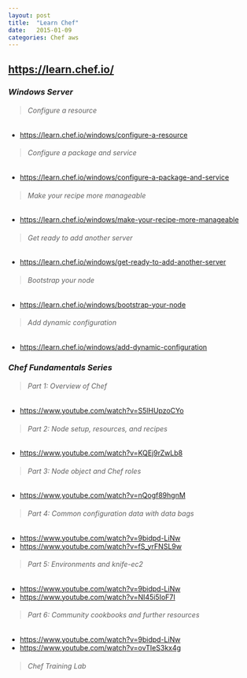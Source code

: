 ```yaml
---
layout: post
title:  "Learn Chef"
date:   2015-01-09
categories: Chef aws
---
```


##  https://learn.chef.io/

### _Windows Server_

> ###### Configure a resource
 - https://learn.chef.io/windows/configure-a-resource

> ###### Configure a package and service
 - https://learn.chef.io/windows/configure-a-package-and-service

> ###### Make your recipe more manageable
 - https://learn.chef.io/windows/make-your-recipe-more-manageable

> ###### Get ready to add another server
 - https://learn.chef.io/windows/get-ready-to-add-another-server

> ###### Bootstrap your node
 - https://learn.chef.io/windows/bootstrap-your-node

> ###### Add dynamic configuration
 - https://learn.chef.io/windows/add-dynamic-configuration


### _Chef Fundamentals Series_

> ###### Part 1: Overview of Chef
 - https://www.youtube.com/watch?v=S5lHUpzoCYo

> ###### Part 2: Node setup, resources, and recipes
 - https://www.youtube.com/watch?v=KQEj9rZwLb8

> ###### Part 3: Node object and Chef roles
 - https://www.youtube.com/watch?v=nQogf89hgnM

> ###### Part 4: Common configuration data with data bags
 - https://www.youtube.com/watch?v=9bidpd-LiNw 
 - https://www.youtube.com/watch?v=fS_yrFNSL9w

> ###### Part 5: Environments and knife-ec2
 - https://www.youtube.com/watch?v=9bidpd-LiNw
 - https://www.youtube.com/watch?v=NI45i5IoF7I

> ###### Part 6: Community cookbooks and further resources
 - https://www.youtube.com/watch?v=9bidpd-LiNw
 - https://www.youtube.com/watch?v=ovTIeS3kx4g

> ###### Chef Training Lab
